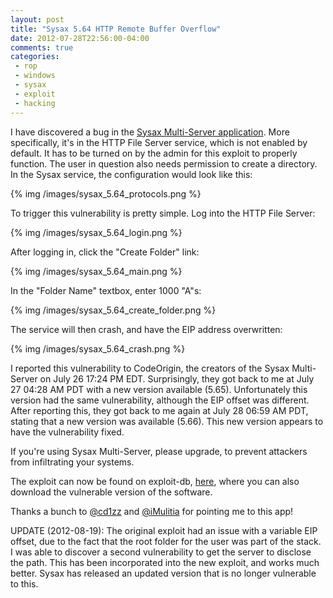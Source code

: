 ```yaml
---
layout: post
title: "Sysax 5.64 HTTP Remote Buffer Overflow"
date: 2012-07-28T22:56:00-04:00
comments: true
categories:
 - rop
 - windows
 - sysax
 - exploit
 - hacking
---
```


I have discovered a bug in the [Sysax Multi-Server application](http://sysax.com/server/index.htm). More specifically, it's in the HTTP File Server service, which is not enabled by default. It has to be turned on by the admin for this exploit to properly function. The user in question also needs permission to create a directory. In the Sysax service, the configuration would look like this:

{% img /images/sysax_5.64_protocols.png %}

To trigger this vulnerability is pretty simple. Log into the HTTP File Server:

{% img /images/sysax_5.64_login.png %}

After logging in, click the "Create Folder" link:

{% img /images/sysax_5.64_main.png %}

In the "Folder Name" textbox, enter 1000 "A"s:

{% img /images/sysax_5.64_create_folder.png %}

The service will then crash, and have the EIP address overwritten:

{% img /images/sysax_5.64_crash.png %}

I reported this vulnerability to CodeOrigin, the creators of the Sysax Multi-Server on July 26 17:24 PM EDT. Surprisingly, they got back to me at July 27 04:28 AM PDT with a new version available (5.65).  Unfortunately this version had the same vulnerability, although the EIP offset was different. After reporting this, they got back to me again at July 28 06:59 AM PDT, stating that a new version was available (5.66). This new version appears to have the vulnerability fixed.

If you're using Sysax Multi-Server, please upgrade, to prevent attackers from infiltrating your systems.

The exploit can now be found on exploit-db, [here](http://www.exploit-db.com/exploits/20676), where you can also download the vulnerable version of the software.

Thanks a bunch to [@cd1zz](https://twitter.com/cd1zz) and [@iMulitia](https://twitter.com/iMulitia) for pointing me to this app!


UPDATE (2012-08-19): The original exploit had an issue with a variable EIP offset, due to the fact that the root folder for the user was part of the stack.  I was able to discover a second vulnerability to get the server to disclose the path.  This has been incorporated into the new exploit, and works much better.  Sysax has released an updated version that is no longer vulnerable to this.